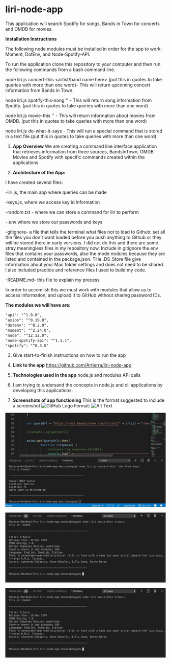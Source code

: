# liri-node-app
This application will search Spotify for songs, Bands in Town for concerts and OMDB for movies.

**Installation Instructions**

The following node modules must be installed in order for the app to work: Moment, DotEnv, and Node-Spotify-API.

To run the application clone this repository to your computer and then run the following commands from a bash command line.

node liri.js concert-this <artist/band name here> (put this in quotes to take queries with more than one word)- This will return upcoming concert information from Bands in Town. 

node liri.js spotify-this-song '' - This will return song information from Spotify. (put this in quotes to take queries with more than one word)

node liri.js movie-this '' - This will return information about movies from OMDB. (put this in quotes to take queries with more than one word)

node liri.js do-what-it-says - This will run a special command that is stored in a text file.(put this in quotes to take queries with more than one word)

1. **App Overview** 
We are creating a command line interface application that retrieves information from three sources, BandsInTown, OMDB Movies and Spotify with specific commands created within the applications
   

2. **Architecture of the App:**

I have created several files:

-liri.js, the main app where queries can  be made

-keys.js,  where we access key id information

-random.txt - where we can store a command for liri to perform

-.env where we store our passwords and keys

-gitignore- a file that tells the terminal what files not to load to Github:
set all the files you don't want loaded before you push anything to Github or they will be stored there in early versions.  I did not do this and there are some stray meaningless files in my repository now.
 Include in gitignore the.env files that contains your passwords, also the mode nodules because they are listed and contained in the package.json. THe .DS_Store file give information about your Mac folder settings and does not need to be shared. I also included practice and reference files I used to build my code.

-README.md- this file to explain my process

In order to accomlish this we must work with modules that allow us to access information, and upload it to GitHub without sharing password IDs.

**The modules we will have are:**
 
    "api": "^1.0.0",
    "axios": "^0.19.0",
    "dotenv": "^8.2.0",
    "moment": "^2.24.0",
    "node": "^12.12.0",
    "node-spotify-api": "^1.1.1",
    "spotify": "^0.3.0"
 
3. Give start-to-finish instructions on how to run the app

5. **Link to the app**
    https://github.com/Artierra/liri-node-app

6. **Technologies used in the app**
    node.js and modules
    API calls 
    

7. I am trying to undersand the concepts in node.js and cli applications by developing this applications.

8. **Screenshots of app functioning**
This is the format suggested to include a screenshot
![GitHub Logo](/images/logo.png)
Format: ![Alt Text](url)


![bands-in-town screenshot](https://github.com/Artierra/liri-node-app/blob/master/bands-in-townscreenshot.png)


![movie-this-screenshot](https://github.com/Artierra/liri-node-app/blob/master/movie-this%20screenshot.png)

![spotify-this-song](https://github.com/Artierra/liri-node-app/blob/master/movie-this%20screenshot.png)
